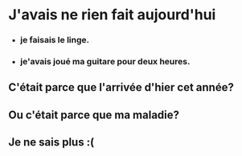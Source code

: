 # J'avais ne rien fait aujourd'hui
* ### je faisais le linge.
* ### je'avais joué ma guitare pour deux heures.

## C'était parce que l'arrivée d'hier cet année? 
## Ou c'était parce que ma maladie? 
## Je ne sais plus :( 
